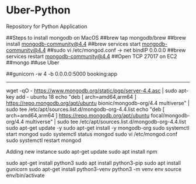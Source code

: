 # Uber-Python
Repository for Python Application

##Steps to install mongodb on MacOS
##brew tap mongodb/brew
##brew install mongodb-community@4.4
##brew services start mongodb-community@4.4
##sudo vi /etc/mongod.conf -> net bindIP 0.0.0.0
##brew services restart mongodb-community@4.4
##Open TCP 27017 on EC2
##mongo
##use Uber

##gunicorn -w 4 -b 0.0.0.0:5000 booking:app

----

wget -qO - https://www.mongodb.org/static/pgp/server-4.4.asc | sudo apt-key add -
ubuntu 18
echo "deb [ arch=amd64,arm64 ] https://repo.mongodb.org/apt/ubuntu bionic/mongodb-org/4.4 multiverse" | sudo tee /etc/apt/sources.list.d/mongodb-org-4.4.list
echo "deb [ arch=amd64,arm64 ] https://repo.mongodb.org/apt/ubuntu focal/mongodb-org/4.4 multiverse" | sudo tee /etc/apt/sources.list.d/mongodb-org-4.4.list
sudo apt-get update -y
sudo apt-get install -y mongodb-org
sudo systemctl start mongod
sudo systemctl status mongod
sudo vi /etc/mongod.conf
sudo systemctl restart mongod


Adding new instance
sudo apt-get update
sudo apt install npm

sudo apt-get install python3
sudo apt install python3-pip
sudo apt install gunicorn
sudo apt-get install python3-venv
python3 -m venv env
source env/bin/activate
 